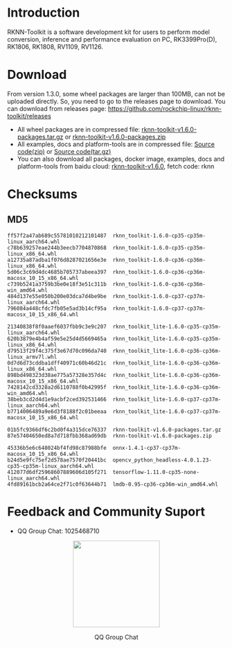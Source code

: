 # Introduction
RKNN-Toolkit is a software development kit for users to perform model conversion, inference and performance evaluation on PC, RK3399Pro(D), RK1806, RK1808, RV1109, RV1126.
# Download
From version 1.3.0, some wheel packages are larger than 100MB, can not be uploaded directly. So, you need to go to the releases page to download.
You can download from releases page: https://github.com/rockchip-linux/rknn-toolkit/releases
- All wheel packages are in compressed file: [rknn-toolkit-v1.6.0-packages.tar.gz](https://github.com/rockchip-linux/rknn-toolkit/releases/download/v1.6.0/rknn-toolkit-v1.6.0-packages.tar.gz "rknn-toolkit-v1.6.0-packages.tar.gz") or [rknn-toolkit-v1.6.0-packages.zip](https://github.com/rockchip-linux/rknn-toolkit/releases/download/v1.6.0/rknn-toolkit-v1.6.0-packages.zip "rknn-toolkit-v1.6.0-packages.zip ")
- All examples, docs and platform-tools are in compressed file: [Source code(zip)](https://github.com/rockchip-linux/rknn-toolkit/archive/v1.6.0.zip "Source code(zip)") or [Source code(tar.gz)](https://github.com/rockchip-linux/rknn-toolkit/archive/v1.6.0.tar.gz "Source code(tar.gz)")
- You can also download all packages, docker image, examples, docs and platform-tools from baidu cloud: [rknn-toolkit-v1.6.0](https://eyun.baidu.com/s/3pMaUc23 "rknn-toolkit-v1.6.0"), fetch code: rknn
# Checksums
## MD5
```
ff57f2a47ab689c55781010212101487  rknn_toolkit-1.6.0-cp35-cp35m-linux_aarch64.whl
c78b639257eae244b3eecb7704870868  rknn_toolkit-1.6.0-cp35-cp35m-linux_x86_64.whl
a12735a87adba1f076d8287021656e3e  rknn_toolkit-1.6.0-cp36-cp36m-linux_x86_64.whl
5d06c3c69d4dc4685b705737abeea397  rknn_toolkit-1.6.0-cp36-cp36m-macosx_10_15_x86_64.whl
c739b5241a3759b3be0e18f3e51c311b  rknn_toolkit-1.6.0-cp36-cp36m-win_amd64.whl
484d137e55e050b200e03dca7d4be9be  rknn_toolkit-1.6.0-cp37-cp37m-linux_aarch64.whl
796084a448cfdc7fb05e5ad3b14cf95a  rknn_toolkit-1.6.0-cp37-cp37m-macosx_10_15_x86_64.whl

21340838f8f0aaef6037fbb9c3e9c207  rknn_toolkit_lite-1.6.0-cp35-cp35m-linux_aarch64.whl
620b3879e4b4af59e5e25d4d5669465a  rknn_toolkit_lite-1.6.0-cp35-cp35m-linux_x86_64.whl
d79513f29f4c375f3e67d70c096da740  rknn_toolkit_lite-1.6.0-cp36-cp36m-linux_armv7l.whl
0d7d6d73cddba1dff40971c60b46d21c  rknn_toolkit_lite-1.6.0-cp36-cp36m-linux_x86_64.whl
898bd498323d38ae775a57328e357d4c  rknn_toolkit_lite-1.6.0-cp36-cp36m-macosx_10_15_x86_64.whl
7428142cd3328a2d6110788f0b42995f  rknn_toolkit_lite-1.6.0-cp36-cp36m-win_amd64.whl
38beb3cd2d4d1e9acbf2ced392531466  rknn_toolkit_lite-1.6.0-cp37-cp37m-linux_aarch64.whl
b7714006489a9e6d3f8188f2c01beeaa  rknn_toolkit_lite-1.6.0-cp37-cp37m-macosx_10_15_x86_64.whl

01b5fc9366df6c2bd0f4a315dce76337  rknn-toolkit-v1.6.0-packages.tar.gz
87e57404650ed8a7d718fbb368ad69db  rknn-toolkit-v1.6.0-packages.zip

45336b5e6c648024bf4fd98c87988bfe  onnx-1.4.1-cp37-cp37m-macosx_10_15_x86_64.whl
b24d5e9fc75ef2d578ae7570f20441bc  opencv_python_headless-4.0.1.23-cp35-cp35m-linux_aarch64.whl
412077d6df25968607889606d105f271  tensorflow-1.11.0-cp35-none-linux_aarch64.whl
4fd89161bcb2a64ce2f71c0f63644b71  lmdb-0.95-cp36-cp36m-win_amd64.whl
```
# Feedback and Community Suport
- QQ Group Chat: 1025468710
<p align="center"><img width="200" height="200"  src="https://github.com/rockchip-linux/rknn-toolkit/blob/master/QQGroupQRCode.png"/></p>
<p align="center">QQ Group Chat</p>
